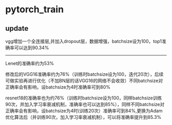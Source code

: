 # pytorch_train
## update 

vgg增加一个全连接层,并加入dropout层，数据增强，batchsize设为100，top1准确率可以达到90.34%   

--- 
Lenet的准确率约为53%     

修改后的VGG16准确率约为76%（训练时batchsize设为100，迭代20次），后续可做实验再进行优化（不加BN层的话VGG16的网络不会收敛）不同batchsize对正确率会有影响，设batchsize为4时准确率可到80%   



resnet18的准确率也为约76%（训练时batchsize设为100，同样batchsize训练90次，并加入学习率衰减机制，准确率也可以达到85%），同样不同batchsize对正确率会有影响，设batchsize为4时(训练20次）准确率可到84%,更换为Adam优化算法后（并训练90次，加入学习率衰减机制），可以将准确率提升到85.3%

